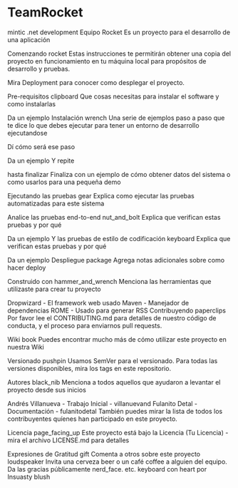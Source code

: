 # TeamRocket
mintic .net development 
Equipo Rocket
Es un proyecto para el desarrollo de una aplicación

Comenzando rocket
Estas instrucciones te permitirán obtener una copia del proyecto en funcionamiento en tu máquina local para propósitos de desarrollo y pruebas.

Mira Deployment para conocer como desplegar el proyecto.

Pre-requisitos clipboard
Que cosas necesitas para instalar el software y como instalarlas

Da un ejemplo
Instalación wrench
Una serie de ejemplos paso a paso que te dice lo que debes ejecutar para tener un entorno de desarrollo ejecutandose

Dí cómo será ese paso

Da un ejemplo
Y repite

hasta finalizar
Finaliza con un ejemplo de cómo obtener datos del sistema o como usarlos para una pequeña demo

Ejecutando las pruebas gear
Explica como ejecutar las pruebas automatizadas para este sistema

Analice las pruebas end-to-end nut_and_bolt
Explica que verifican estas pruebas y por qué

Da un ejemplo
Y las pruebas de estilo de codificación keyboard
Explica que verifican estas pruebas y por qué

Da un ejemplo
Despliegue package
Agrega notas adicionales sobre como hacer deploy

Construido con hammer_and_wrench
Menciona las herramientas que utilizaste para crear tu proyecto

Dropwizard - El framework web usado
Maven - Manejador de dependencias
ROME - Usado para generar RSS
Contribuyendo paperclips
Por favor lee el CONTRIBUTING.md para detalles de nuestro código de conducta, y el proceso para enviarnos pull requests.

Wiki book
Puedes encontrar mucho más de cómo utilizar este proyecto en nuestra Wiki

Versionado pushpin
Usamos SemVer para el versionado. Para todas las versiones disponibles, mira los tags en este repositorio.

Autores black_nib
Menciona a todos aquellos que ayudaron a levantar el proyecto desde sus inicios

Andrés Villanueva - Trabajo Inicial - villanuevand
Fulanito Detal - Documentación - fulanitodetal
También puedes mirar la lista de todos los contribuyentes quíenes han participado en este proyecto.

Licencia page_facing_up
Este proyecto está bajo la Licencia (Tu Licencia) - mira el archivo LICENSE.md para detalles

Expresiones de Gratitud gift
Comenta a otros sobre este proyecto loudspeaker
Invita una cerveza beer o un café coffee a alguien del equipo.
Da las gracias públicamente nerd_face.
etc.
keyboard con heart por Insuasty blush
